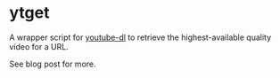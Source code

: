 # ytget

A wrapper script for [youtube-dl](https://ytdl-org.github.io/youtube-dl/index.html) to retrieve the highest-available quality video for a URL.

See blog post for more.

